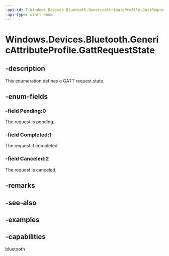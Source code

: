 ```yaml
---
-api-id: T:Windows.Devices.Bluetooth.GenericAttributeProfile.GattRequestState
-api-type: winrt enum
---
```


<!-- Enumeration syntax.
public enum GattRequestState : int 
-->

# Windows.Devices.Bluetooth.GenericAttributeProfile.GattRequestState

## -description
This enumeration defines a GATT request state.

## -enum-fields
### -field Pending:0
The request is pending.

### -field Completed:1
The request if completed.

### -field Canceled:2
The request is canceled.

## -remarks

## -see-also

## -examples


## -capabilities
bluetooth
